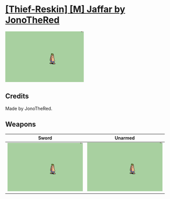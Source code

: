 # [\[Thief-Reskin\] \[M\] Jaffar by JonoTheRed](./)
 

<img src="./1.%20Sword/Sword_000.png" alt="[Thief-Reskin] [M] Jaffar by JonoTheRed standing" />

## Credits

Made by JonoTheRed.

## Weapons
 

|Sword |Unarmed |
|  :---: | :---: |
| <img alt="Sword animation" src="./1.%20Sword/Sword.gif" /> | <img alt="Unarmed animation" src="./8.%20Unarmed/Unarmed.gif" /> |
